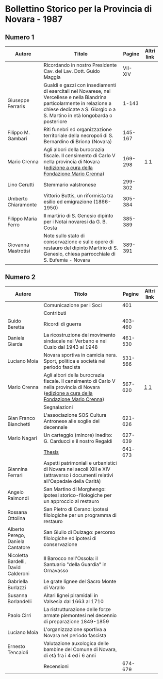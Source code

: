 # Bollettino Storico per la Provincia di Novara - 1987

## Numero 1

| Autore              | Titolo                                                                                                                                                                                                                                                       | Pagine  | Altri link                                                                                                     |
|---------------------|--------------------------------------------------------------------------------------------------------------------------------------------------------------------------------------------------------------------------------------------------------------|---------|----------------------------------------------------------------------------------------------------------------|
|                     | Ricordando in nostro Presidente Cav. del Lav. Dott. Guido Maggia                                                                                                                                                                                             | VII-XIV |                                                                                                                |
| Giuseppe Ferraris   | Gualdi e gazzi con insediamenti di esercitali nel Novarese, nel Vercellese e nella Biandrina particolarmente in relazione a chiese dedicate a S. Giorgio o a S. Martino in età longobarda o posteriore                                                       | 1-143   |                                                                                                                |
| Filippo M. Gambari  | Riti funebri ed organizzazione territoriale della necropoli di S. Bernardino di Briona (Novara)                                                                                                                                                              | 145-167 |                                                                                                                |
| Mario Crenna        | Agli albori della burocrazia fiscale. Il censimento di Carlo V nella provincia di Novara ([edizione a cura della Fondazione Mario Crenna](http://progettofondazionedonmariocrenna.oneminutesite.it/files/2015/08/26/28-Carlo_V_-_Prima_e_Seconda_parte.pdf)) | 169-298 | [1](https://www.calameo.com/read/0047331285042afb75163) [1](https://en.calameo.com/read/00473312870ac6fde31c0) |
| Lino Cerutti        | Stemmario valstronese                                                                                                                                                                                                                                        | 299-302 |                                                                                                                |
| Umberto Chiaramonte | Vittorio Buttis, un riformista tra esilio ed emigrazione (1866-1950)                                                                                                                                                                                         | 305-384 |                                                                                                                |
| Filippo Maria Ferro | Il martirio di S. Genesio dipinto per i Notai novaresi da G. B. Costa                                                                                                                                                                                        | 385-389 |                                                                                                                |
| Giovanna Mastrotisi | Note sullo stato di conservazione e sulle opere di restauro del dipinto Martirio di S. Genesio, chiesa parrocchiale di S. Eufemia - Novara                                                                                                                   | 389-391 |                                                                                                                |

## Numero 2

| Autore                              | Titolo                                                                                                                                                                                                                                                                | Pagine  | Altri link                                                                                                     |
|-------------------------------------|-----------------------------------------------------------------------------------------------------------------------------------------------------------------------------------------------------------------------------------------------------------------------|---------|----------------------------------------------------------------------------------------------------------------|
|                                     | Comunicazione per i Soci                                                                                                                                                                                                                                              | 401     |                                                                                                                |
|                                     | Contributi                                                                                                                                                                                                                                                            |         |                                                                                                                |
| Guido Beretta                       | Ricordi di guerra                                                                                                                                                                                                                                                     | 403-460 |                                                                                                                |
| Daniela Giarda                      | La ricostruzione del movimento sindacale nel Verbano e nel Cusio dal 1943 al 1948                                                                                                                                                                                     | 461-530 |                                                                                                                |
| Luciano Moia                        | Novara sportiva in camicia nera. Sport, politica e società nel periodo fascista                                                                                                                                                                                       | 531-566 |                                                                                                                |
| Mario Crenna                        | Agli albori della burocrazia fiscale. Il censimento di Carlo V nella provincia di Novara ([edizione a cura della Fondazione Mario Crenna](http://progettofondazionedonmariocrenna.oneminutesite.it/files/2015/08/26/28-Carlo_V_-_Prima_e_Seconda_parte.pdf#page=108)) | 567-620 | [1](https://www.calameo.com/read/0047331285042afb75163) [1](https://en.calameo.com/read/00473312870ac6fde31c0) |
|                                     | Segnalazioni                                                                                                                                                                                                                                                          |         |                                                                                                                |
| Gian Franco Bianchetti              | L'associazione SOS Cultura Antronese alle soglie del decennale                                                                                                                                                                                                        | 621-626 |                                                                                                                |
| Mario Nagari                        | Un carteggio (minore) inedito: G. Carducci e il nostro Regaldi                                                                                                                                                                                                        | 627-639 |                                                                                                                |
|                                     | [Thesis](http://www.ssno.it/BSPNo/bspn_thesis.html#1987)                                                                                                                                                                                                              | 641-673 |                                                                                                                |
| Giannina Ferrari                    | Aspetti patrimoniali e urbanistici di Novara nei secoli XIII e XIV (attraverso i documenti relativi all'Ospedale della Carità)                                                                                                                                        |         |                                                                                                                |
| Angelo Raimondi                     | San Martino di Morghengo: ipotesi storico-filologiche per un approccio al restauro                                                                                                                                                                                    |         |                                                                                                                |
| Rossana Ottolina                    | San Pietro di Cerano: ipotesi filologiche per un programma di restauro                                                                                                                                                                                                |         |                                                                                                                |
| Alberto Perego, Daniela Cantatore   | San Giulio di Dulzago: percorso filologiche ed ipotesi di conservazione                                                                                                                                                                                               |         |                                                                                                                |
| Nicoletta Bardelli, David Calderoni | Il Barocco nell'Ossola: il Santuario "della Guardia" in Ornavasso                                                                                                                                                                                                     |         |                                                                                                                |
| Gabriella Burlazzi                  | Le grate lignee del Sacro Monte di Varallo                                                                                                                                                                                                                            |         |                                                                                                                |
| Susanna Borlandelli                 | Altari lignei piramidali in Valsesia dal 1663 al 1710                                                                                                                                                                                                                 |         |                                                                                                                |
| Paolo Cirri                         | La ristrutturazione delle forze armate piemontesi nel decennio di preparazione 1849-1859                                                                                                                                                                              |         |                                                                                                                |
| Luciano Moia                        | L'organizzazione sportiva a Novara nel periodo fascista                                                                                                                                                                                                               |         |                                                                                                                |
| Ernesto Tencaioli                   | Valutazione auxologica delle bambine del Comune di Novara, di età fra i 4 ed i 6 anni                                                                                                                                                                                 |         |                                                                                                                |
|                                     | Recensioni                                                                                                                                                                                                                                                            | 674-679 |                                                                                                                |
